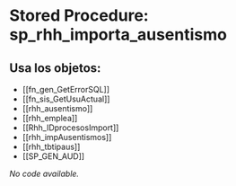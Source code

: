 # Stored Procedure: sp_rhh_importa_ausentismo

## Usa los objetos:
- [[fn_gen_GetErrorSQL]]
- [[fn_sis_GetUsuActual]]
- [[rhh_ausentismo]]
- [[rhh_emplea]]
- [[Rhh_IDprocesosImport]]
- [[rhh_impAusentismos]]
- [[rhh_tbtipaus]]
- [[SP_GEN_AUD]]

*No code available.*
